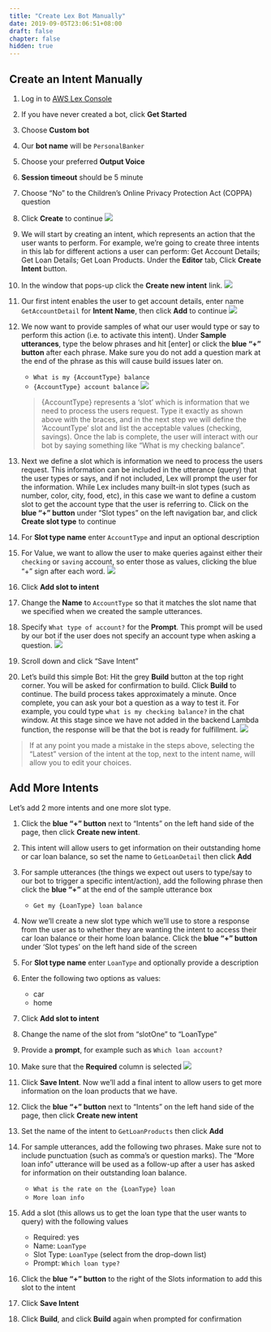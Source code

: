 ```yaml
---
title: "Create Lex Bot Manually"
date: 2019-09-05T23:06:51+08:00
draft: false
chapter: false
hidden: true
---
```


## Create an Intent Manually

1. Log in to [AWS Lex Console](https://us-east-1.console.aws.amazon.com/lex)

1. If you have never created a bot, click **Get Started**

1. Choose **Custom bot**

1. Our **bot name** will be `PersonalBanker`

1. Choose your preferred **Output Voice**

1. **Session timeout** should be 5 minute

1. Choose “No” to the Children’s Online Privacy Protection Act (COPPA) question

1. Click **Create** to continue
    ![](/images/ask/create-lex-bot.png)

1. We will start by creating an intent, which represents an action that the user wants 
to perform. For example, we’re going to create three intents in this lab for different 
actions a user can perform: Get Account Details; Get Loan Details; Get Loan Products. 
Under the **Editor** tab, Click **Create Intent** button.

1. In the window that pops-up click the **Create new intent** link.
    ![](/images/ask/add-intent.png)

1. Our first intent enables the user to get account details, enter name `GetAccountDetail` 
for **Intent Name**, then click **Add** to continue
    ![](/images/ask/create-intent.png)

1. We now want to provide samples of what our user would type or say to perform this 
action (i.e. to activate this intent). Under **Sample utterances**, 
type the below phrases and hit [enter] or click the **blue “+” button** after each phrase. 
Make sure you do not add a question mark at the end of the phrase as this will cause build 
issues later on.             
    - `What is my {AccountType} balance`   
    - `{AccountType} account balance`
    ![](/images/ask/personal-banker.png)

    >{AccountType} represents a ‘slot’ which is information that we need 
to process the users request. Type it exactly as shown above with the braces, and in the
next step we will define the ‘AccountType’ slot and list the acceptable values (checking, savings). 
Once the lab is complete, the user will interact with our bot by saying something like “What is 
my checking balance”.   

1. Next we define a slot which is information we need to process the users request. This 
information can be included in the utterance (query) that the user types or says, and if 
not included, Lex will prompt the user for the information. While Lex includes many built-in 
slot types (such as number, color, city, food, etc), in this case we want to define a custom 
slot to get the account type that the user is referring to. Click on the **blue “+” button** 
under “Slot types” on the left navigation bar, and click **Create slot type** to continue

1. For **Slot type name** enter `AccountType` and input an optional description

1. For Value, we want to allow the user to make queries against either their `checking` 
or `saving` account, so enter those as values, clicking the blue “+” sign after each word.
    ![](/images/ask/add-slot-type.png)

1. Click **Add slot to intent**

1. Change the **Name** to `AccountType` so that it matches the slot name that we specified when 
we created the sample utterances.

1. Specify `What type of account?` for the **Prompt**. This prompt will be used by our bot if the 
user does not specify an account type when asking a question.
    ![](/images/ask/get-account-detail.png)

1. Scroll down and click “Save Intent”

1.	Let’s build this simple Bot: Hit the grey **Build** button at the top right corner. You will be 
asked for confirmation to build. Click **Build** to continue.  The build process takes approximately 
a minute. Once complete, you can ask your bot a question as a way to test it. For example, you 
could type `what is my checking balance?` in the chat window. At this stage since we have not added 
in the backend Lambda function, the response will be that the bot is ready for fulfillment.
   ![](/images/ask/ready-for-fulfillment.png)

> If at any point you made a mistake in the steps above, selecting the “Latest” version of the intent 
  at the top, next to the intent name, will allow you to edit your choices.

## Add More Intents

Let’s add 2 more intents and one more slot type. 

1. Click the **blue “+” button** next to “Intents” on the left hand side of the page, 
then click **Create new intent**. 

1. This intent will allow users to get information on their outstanding home or car loan 
balance, so set the name to `GetLoanDetail` then click **Add**

1. For sample utterances (the things we expect out users to type/say to our bot to trigger
a specific intent/action), add the following phrase then click the **blue “+”** at the end of 
the sample utterance box
    - `Get my {LoanType} loan balance`
    
1. Now we’ll create a new slot type which we’ll use to store a response from the user as to 
whether they are wanting the intent to access their car loan balance or their home loan balance. 
Click the **blue “+” button** under ‘Slot types’ on the left hand side of the screen

1. For **Slot type name** enter `LoanType` and optionally provide a description

1. Enter the following two options as values:
    - car
	- home
	
1. Click **Add slot to intent**

1. Change the name of the slot from “slotOne” to “LoanType” 

1. Provide a **prompt**, for example such as `Which loan account?`

1. Make sure that the **Required** column is selected
    ![](/images/ask/get-loan-product.png)

1. Click **Save Intent**. Now we’ll add a final intent to allow users to get more information on the loan products that we have. 

1. Click the **blue “+” button** next to “Intents” on the left hand side of the page, then click **Create new intent**
 
1. Set the name of the intent to `GetLoanProducts` then click **Add**

1. For sample utterances, add the following two phrases. Make sure not to include 
punctuation (such as comma’s or question marks). The “More loan info” utterance will 
be used as a follow-up after a user has asked for information on their outstanding 
loan balance.
    - `What is the rate on the {LoanType} loan`
    - `More loan info`
    
1. Add a slot (this allows us to get the loan type that the user wants to query) with the following values
    - Required: yes
    - Name: `LoanType`
    - Slot Type: `LoanType` (select from the drop-down list)
    - Prompt: `Which loan type?`

1. Click the **blue “+” button** to the right of the Slots information to add this slot to the intent

1. Click **Save Intent**

1.	Click **Build**, and click **Build** again when prompted for confirmation

